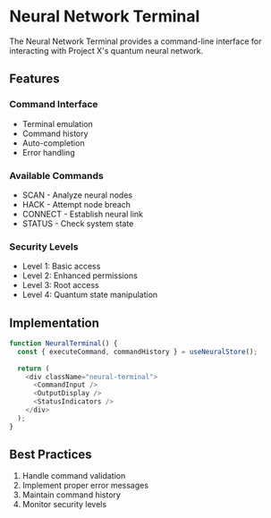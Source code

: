 # Neural Network Terminal

The Neural Network Terminal provides a command-line interface for interacting with Project X's quantum neural network.

## Features

### Command Interface
- Terminal emulation
- Command history
- Auto-completion
- Error handling

### Available Commands
- SCAN - Analyze neural nodes
- HACK - Attempt node breach
- CONNECT - Establish neural link
- STATUS - Check system state

### Security Levels
- Level 1: Basic access
- Level 2: Enhanced permissions
- Level 3: Root access
- Level 4: Quantum state manipulation

## Implementation

```typescript
function NeuralTerminal() {
  const { executeCommand, commandHistory } = useNeuralStore();
  
  return (
    <div className="neural-terminal">
      <CommandInput />
      <OutputDisplay />
      <StatusIndicators />
    </div>
  );
}
```

## Best Practices

1. Handle command validation
2. Implement proper error messages
3. Maintain command history
4. Monitor security levels